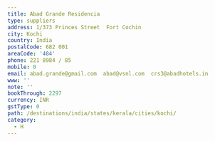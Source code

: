 ```yaml
---
title: Abad Grande Residencia
type: suppliers
address: 1/373 Princes Street  Fort Cochin
city: Kochi
country: India
postalCode: 682 001
areaCode: '484'
phone: 221 8984 / 85
mobile: 0
email: abad.grande@gmail.com  abad@vsnl.com  crs3@abadhotels.in
www: ''
note: ''
bookThrough: 2297
currency: INR
gstType: 0
path: /destinations/india/states/kerala/cities/kochi/
category:
  - H
---
```


